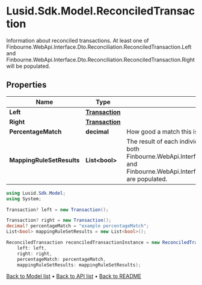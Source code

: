 # Lusid.Sdk.Model.ReconciledTransaction
Information about reconciled transactions.  At least one of Finbourne.WebApi.Interface.Dto.Reconciliation.ReconciledTransaction.Left and Finbourne.WebApi.Interface.Dto.Reconciliation.ReconciledTransaction.Right will be populated.

## Properties

Name | Type | Description | Notes
------------ | ------------- | ------------- | -------------
**Left** | [**Transaction**](Transaction.md) |  | [optional] 
**Right** | [**Transaction**](Transaction.md) |  | [optional] 
**PercentageMatch** | **decimal** | How good a match this is considered to be. | [optional] 
**MappingRuleSetResults** | **List&lt;bool&gt;** | The result of each individual mapping rule result.  Will only be present if both Finbourne.WebApi.Interface.Dto.Reconciliation.ReconciledTransaction.Left and Finbourne.WebApi.Interface.Dto.Reconciliation.ReconciledTransaction.Right are populated. | [optional] 

```csharp
using Lusid.Sdk.Model;
using System;

Transaction? left = new Transaction();

Transaction? right = new Transaction();
decimal? percentageMatch = "example percentageMatch";
List<bool> mappingRuleSetResults = new List<bool>();

ReconciledTransaction reconciledTransactionInstance = new ReconciledTransaction(
    left: left,
    right: right,
    percentageMatch: percentageMatch,
    mappingRuleSetResults: mappingRuleSetResults);
```

[Back to Model list](../README.md#documentation-for-models) &#8226; [Back to API list](../README.md#documentation-for-api-endpoints) &#8226; [Back to README](../README.md)
